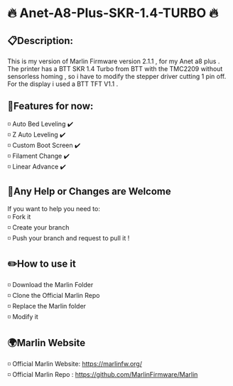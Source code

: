 # 🔥 Anet-A8-Plus-SKR-1.4-TURBO 🔥

## 📋Description:
<p>
  This is my version of Marlin Firmware version 2.1.1 , for my Anet a8 plus . 
  The printer has a BTT SKR 1.4 Turbo from BTT with the TMC2209 without sensorless homing , so i have to modify the stepper driver cutting 1 pin off.
  For the display i used a BTT TFT V1.1 . 
</p>

## 📌Features for now:
<p> 
◽ Auto Bed Leveling ✔️  <br>
◽ Z Auto Leveling ✔️ <br>
◽ Custom Boot Screen ✔️ <br>
◽ Filament Change ✔️ <br>
◽ Linear Advance ✔️ <br>
</p>

## 💪Any Help or Changes are Welcome
<p>
  If you want to help you need to: <br>
  ◽ Fork it <br>
  ◽ Create your branch<br>
  ◽ Push your branch and request to pull it !
</p>

## ✏️How to use it 
<p> 
◽ Download the Marlin Folder <br>
◽ Clone the Official Marlin Repo <br>
◽ Replace the Marlin folder <br>
◽ Modify it <br> 
</p>

## 🌍Marlin Website
◽ Official Marlin Website: https://marlinfw.org/ <br>
◽ Official Marlin Repo : https://github.com/MarlinFirmware/Marlin <br>
